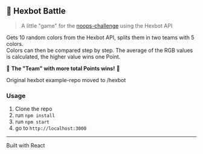 ## :rainbow: Hexbot Battle

> A little "game" for the [noops-challenge](https://noopschallenge.com/) using the Hexbot API

Gets 10 random colors from the Hexbot API, splits them in two teams with 5 colors.  
Colors can then be compared step by step. The average of the RGB values is calculated, the higher value wins one Point.

:tada: **The "Team" with more total Points wins!** :tada:


Original hexbot example-repo moved to /hexbot

### Usage

1. Clone the repo
2. run `npm install`
3. run `npm start`
4. go to `http://localhost:3000`

---
Built with React